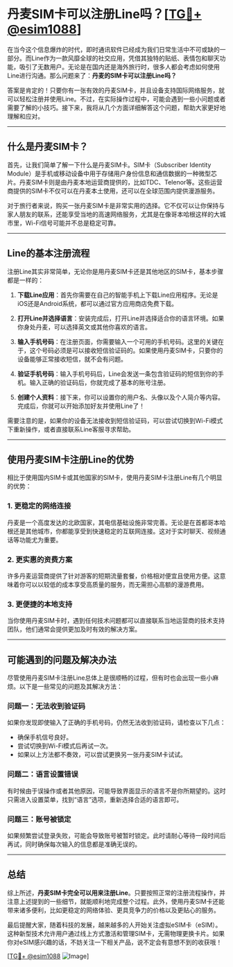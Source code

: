 # 丹麦SIM卡可以注册Line吗？[[TG💪+ @esim1088](https://t.me/s/esim1088)]

在当今这个信息爆炸的时代，即时通讯软件已经成为我们日常生活中不可或缺的一部分。而Line作为一款风靡全球的社交应用，凭借其独特的贴纸、表情包和聊天功能，吸引了无数用户。无论是在国内还是海外旅行时，很多人都会考虑如何使用Line进行沟通。那么问题来了：**丹麦的SIM卡可以注册Line吗？**

答案是肯定的！只要你有一张有效的丹麦SIM卡，并且设备支持国际网络服务，就可以轻松注册并使用Line。不过，在实际操作过程中，可能会遇到一些小问题或者需要了解的小技巧。接下来，我将从几个方面详细解答这个问题，帮助大家更好地理解和应对。

---

## 什么是丹麦SIM卡？

首先，让我们简单了解一下什么是丹麦SIM卡。SIM卡（Subscriber Identity Module）是手机或移动设备中用于存储用户身份信息和通信数据的一种微型芯片。丹麦SIM卡则是由丹麦本地运营商提供的，比如TDC、Telenor等。这些运营商提供的SIM卡不仅可以在丹麦本土使用，还可以在全球范围内提供漫游服务。

对于旅行者来说，购买一张丹麦SIM卡是非常实用的选择。它不仅可以让你保持与家人朋友的联系，还能享受当地的高速网络服务，尤其是在像哥本哈根这样的大城市里，Wi-Fi信号可能并不总是稳定可靠。

---

## Line的基本注册流程

注册Line其实非常简单，无论你是用丹麦SIM卡还是其他地区的SIM卡，基本步骤都是一样的：

1. **下载Line应用**：首先你需要在自己的智能手机上下载Line应用程序。无论是iOS还是Android系统，都可以通过官方应用商店免费下载。

2. **打开Line并选择语言**：安装完成后，打开Line并选择适合你的语言环境。如果你身处丹麦，可以选择英文或其他你喜欢的语言。

3. **输入手机号码**：在注册页面，你需要输入一个可用的手机号码。这里的关键在于，这个号码必须是可以接收短信验证码的。如果使用丹麦SIM卡，只要你的设备能够正常接收短信，就不会有问题。

4. **验证手机号码**：输入手机号码后，Line会发送一条包含验证码的短信到你的手机。输入正确的验证码后，你就完成了基本的账号注册。

5. **创建个人资料**：接下来，你可以设置你的用户名、头像以及个人简介等内容。完成后，你就可以开始添加好友并使用Line了！

需要注意的是，如果你的设备无法接收到短信验证码，可以尝试切换到Wi-Fi模式下重新操作，或者直接联系Line客服寻求帮助。

---

## 使用丹麦SIM卡注册Line的优势

相比于使用国内SIM卡或其他国家的SIM卡，使用丹麦SIM卡注册Line有几个明显的优势：

### 1. 更稳定的网络连接
丹麦是一个高度发达的北欧国家，其电信基础设施非常完善。无论是在首都哥本哈根还是其他城市，你都能享受到快速稳定的互联网连接。这对于实时聊天、视频通话等功能尤为重要。

### 2. 更实惠的资费方案
许多丹麦运营商提供了针对游客的短期流量套餐，价格相对便宜且使用方便。这意味着你可以以较低的成本享受高质量的服务，而无需担心高额的漫游费用。

### 3. 更便捷的本地支持
当你使用丹麦SIM卡时，遇到任何技术问题都可以直接联系当地运营商的技术支持团队，他们通常会提供更加及时有效的解决方案。

---

## 可能遇到的问题及解决办法

尽管使用丹麦SIM卡注册Line总体上是很顺畅的过程，但有时也会出现一些小麻烦。以下是一些常见的问题及其解决方法：

### 问题一：无法收到验证码
如果你发现即使输入了正确的手机号码，仍然无法收到验证码，请检查以下几点：
- 确保手机信号良好。
- 尝试切换到Wi-Fi模式后再试一次。
- 如果以上方法都不奏效，可以尝试更换另一张丹麦SIM卡试试。

### 问题二：语言设置错误
有时候由于误操作或者其他原因，可能导致界面显示的语言不是你所期望的。这时只需进入设置菜单，找到“语言”选项，重新选择合适的语言即可。

### 问题三：账号被锁定
如果频繁尝试登录失败，可能会导致账号被暂时锁定。此时请耐心等待一段时间后再试，同时确保每次输入的信息都是准确无误的。

---

## 总结

综上所述，**丹麦SIM卡完全可以用来注册Line**。只要按照正常的注册流程操作，并注意上述提到的一些细节，就能顺利地完成整个过程。此外，使用丹麦SIM卡还能带来诸多便利，比如更稳定的网络体验、更具竞争力的价格以及更贴心的服务。

最后提醒大家，随着科技的发展，越来越多的人开始关注虚拟eSIM卡（eSIM）。这种新型技术允许用户通过线上方式激活和管理SIM卡，无需物理更换卡片。如果你对eSIM感兴趣的话，不妨关注一下相关产品，说不定会有意想不到的收获哦！

[[TG💪+ @esim1088](https://t.me/s/esim1088) ![Image](https://i.postimg.cc/4NQfJmqS/Snipaste-2025-05-13-00-14-12.png)]